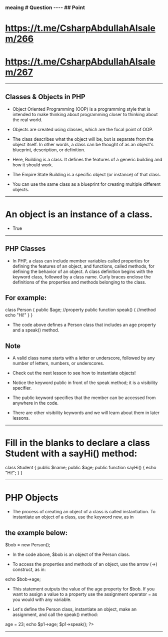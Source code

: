 ### meaing # Question ---- ## Point
# https://t.me/CsharpAbdullahAlsalem/266
# https://t.me/CsharpAbdullahAlsalem/267
---------------------------------------------------------

## Classes & Objects in PHP

- Object Oriented Programming (OOP) is a programming style that is intended to make thinking about programming closer to thinking about the real world.
- Objects are created using classes, which are the focal point of OOP.
- The class describes what the object will be, but is separate from the object itself. In other words, a class can be thought of as an object's blueprint, description, or definition.

- Here, Building is a class. It defines the features of a generic building and how it should work.

- The Empire State Building is a specific object (or instance) of that class.

- You can use the same class as a blueprint for creating multiple different objects.

---------------------------------------------------------

# An object is an instance of a class.
- True

---------------------------------------------------------

## PHP Classes

- In PHP, a class can include member variables called properties for defining the features of an object, and functions, called methods, for defining the behavior of an object. A class definition begins with the keyword class, followed by a class name. Curly braces enclose the definitions of the properties and methods belonging to the class.

## For example:

class Person {
  public $age; //property
  public function speak() { //method
    echo "Hi!"
  }
}

- The code above defines a Person class that includes an age property and a speak() method.

## Note
- A valid class name starts with a letter or underscore, followed by any number of letters, numbers, or underscores.
- Check out the next lesson to see how to instantiate objects!


- Notice the keyword public in front of the speak method; it is a visibility specifier.

- The public keyword specifies that the member can be accessed from anywhere in the code.

- There are other visibility keywords and we will learn about them in later lessons.

---------------------------------------------------------
# Fill in the blanks to declare a class Student with a sayHi() method:

class Student {
  public $name;
  public $age;
  public function sayHi() { echo "Hi!"; }
}

---------------------------------------------------------
# PHP Objects

- The process of creating an object of a class is called instantiation.
To instantiate an object of a class, use the keyword new, as in 
## the example below:

$bob = new Person();

- In the code above, $bob is an object of the Person class.

- To access the properties and methods of an object, use the arrow (->) construct, as in:

echo $bob->age;

- This statement outputs the value of the age property for $bob. If you want to assign a value to a property use the assignment operator = as you would with any variable.


- Let's define the Person class, instantiate an object, make an assignment, and call the speak() method:

<?php
class Person {
    public $age;
    function speak() {
        echo "Hi!";
    }
}
$p1 = new Person(); 
$p1->age = 23;
echo $p1->age; 
$p1->speak();
?>

---------------------------------------------------------



